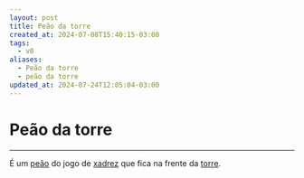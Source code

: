 ```yaml
---
layout: post
title: Peão da torre
created_at: 2024-07-08T15:40:15-03:00
tags:
  - v0
aliases:
  - Peão da torre
  - peão da torre
updated_at: 2024-07-24T12:05:04-03:00
---
```

# Peão da torre
---

É um [peão](_insight/2024/07/2024-07-06-Peão_xadrez.md) do jogo de [xadrez](../../../sementes/2024/07/2024-07-06-Xadrez.md) que fica na frente da [torre](_insight/2024/07/2024-07-06-Torre_xadrez.md).